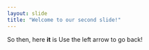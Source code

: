 ```yaml
---
layout: slide
title: "Welcome to our second slide!"
---
```

So then, here **it** is
Use the left arrow to go back!
